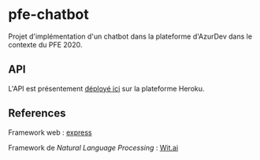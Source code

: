 # pfe-chatbot
Projet d'implémentation d'un chatbot dans la plateforme d'AzurDev dans le contexte du PFE 2020.

## API

L'API est présentement [déployé ici](https://pfechatbot-nlpapi.herokuapp.com/) sur la plateforme Heroku. 

## References

Framework web : [express](https://expressjs.com/)

Framework de _Natural Language Processing_ : [Wit.ai](https://wit.ai/)


